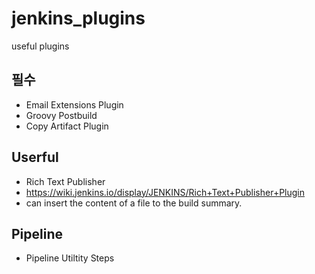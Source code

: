# jenkins_plugins
useful plugins

## 필수
* Email Extensions Plugin
* Groovy Postbuild
* Copy Artifact Plugin


## Userful
 * Rich Text Publisher
  * https://wiki.jenkins.io/display/JENKINS/Rich+Text+Publisher+Plugin
  * can insert the content of a file to the build summary.
 
## Pipeline
* Pipeline Utiltity Steps
